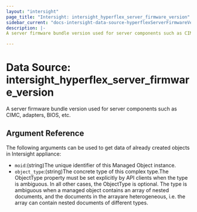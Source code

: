 ```yaml
---
layout: "intersight"
page_title: "Intersight: intersight_hyperflex_server_firmware_version"
sidebar_current: "docs-intersight-data-source-hyperflexServerFirmwareVersion"
description: |-
A server firmware bundle version used for server components such as CIMC, adapters, BIOS, etc.

---
```


# Data Source: intersight_hyperflex_server_firmware_version
A server firmware bundle version used for server components such as CIMC, adapters, BIOS, etc.

## Argument Reference
The following arguments can be used to get data of already created objects in Intersight appliance:
* `moid`:(string)The unique identifier of this Managed Object instance.
* `object_type`:(string)The concrete type of this complex type.The ObjectType property must be set explicitly by API clients when the type is ambiguous. In all other cases, the ObjectType is optional. The type is ambiguous when a managed object contains an array of nested documents, and the documents in the arrayare heterogeneous, i.e. the array can contain nested documents of different types.
